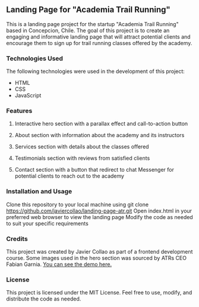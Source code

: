 ## Landing Page for "Academia Trail Running" 

This is a landing page project for the startup "Academia Trail Running" based in Concepcion, Chile. The goal of this project is to create an engaging and informative landing page that will attract potential clients and encourage them to sign up for trail running classes offered by the academy.

### Technologies Used

The following technologies were used in the development of this project:

* HTML
* CSS
* JavaScript

### Features

1. Interactive hero section with a parallax effect and call-to-action button

2. About section with information about the academy and its instructors

3. Services section with details about the classes offered

4. Testimonials section with reviews from satisfied clients

5. Contact section with a button that redirect to chat Messenger for potential clients to reach out to the academy


### Installation and Usage

Clone this repository to your local machine using git clone https://github.com/javiercollao/landing-page-atr.git
Open index.html in your preferred web browser to view the landing page
Modify the code as needed to suit your specific requirements


### Credits

This project was created by Javier Collao as part of a frontend development course. Some images used in the hero section was sourced by ATRs CEO Fabian Garnia. [You can see the demo here.](https://javiercollao.github.io/landing-page-atr/)

### License

This project is licensed under the MIT License. Feel free to use, modify, and distribute the code as needed.